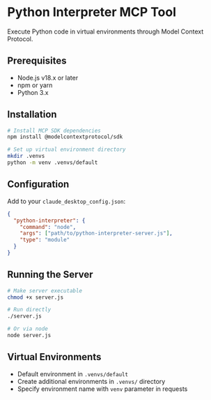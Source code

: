 # Python Interpreter MCP Tool

Execute Python code in virtual environments through Model Context Protocol.

## Prerequisites
- Node.js v18.x or later
- npm or yarn
- Python 3.x

## Installation
```bash
# Install MCP SDK dependencies
npm install @modelcontextprotocol/sdk

# Set up virtual environment directory
mkdir .venvs
python -m venv .venvs/default
```

## Configuration

Add to your `claude_desktop_config.json`:
```json
{
  "python-interpreter": {
    "command": "node",
    "args": ["path/to/python-interpreter-server.js"],
    "type": "module"
  }
}
```

## Running the Server
```bash
# Make server executable
chmod +x server.js

# Run directly
./server.js

# Or via node
node server.js
```

## Virtual Environments
- Default environment in `.venvs/default`
- Create additional environments in `.venvs/` directory
- Specify environment name with `venv` parameter in requests